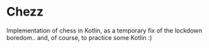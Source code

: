 # Chezz
Implementation of chess in Kotlin, as a temporary fix of the lockdown boredom.. and, of course, to practice some Kotlin :)
